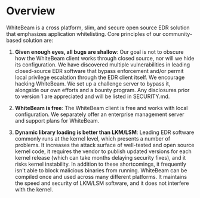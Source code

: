 # Overview

WhiteBeam is a cross platform, slim, and secure open source EDR solution that emphasizes application whitelisting. Core principles of our community-based solution are:

1. **Given enough eyes, all bugs are shallow**:
Our goal is not to obscure how the WhiteBeam client works through closed source, nor will we hide its configuration. We have discovered multiple vulnerabilities in leading closed-source EDR software that bypass enforcement and/or permit local privilege escalation through the EDR client itself.
We encourage hacking WhiteBeam. We set up a challenge server to bypass it, alongside our own efforts and a bounty program. Any disclosures prior to version 1 are appreciated and will be listed in SECURITY.md.

2. **WhiteBeam is free**:
The WhiteBeam client is free and works with local configuration.
We separately offer an enterprise management server and support plans for WhiteBeam.

3. **Dynamic library loading is better than LKM/LSM**:
Leading EDR software commonly runs at the kernel level, which presents a number of problems. It increases the attack surface of well-tested and open source kernel code, it requires the vendor to publish updated versions for each kernel release (which can take months delaying security fixes), and it risks kernel instability. In addition to these shortcomings, it frequently isn't able to block malicious binaries from running.
WhiteBeam can be compiled once and used across many different platforms. It maintains the speed and security of LKM/LSM software, and it does not interfere with the kernel.

